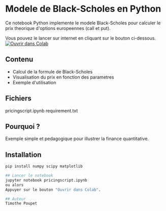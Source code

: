 # Modele de Black-Scholes en Python

Ce notebook Python implemente le modele Black-Scholes pour calculer le prix theorique d'options europeennes (call et put).


Vous pouvez le lancer sur internet en cliquant sur le bouton ci-dessous.\
[![Ouvrir dans Colab](https://colab.research.google.com/assets/colab-badge.svg)](https://colab.research.google.com/github/TimPoupet/pricing-blackscholes/blob/main/pricingscript.ipynb)


## Contenu
- Calcul de la formule de Black-Scholes
- Visualisation du prix en fonction des parametres
- Exemple d'utilisation

## Fichiers
pricingscript.ipynb
requirement.txt

## Pourquoi ?
Exemple simple et pedagogique pour illustrer la finance quantitative.

## Installation
```bash
pip install numpy scipy matplotlib

## Lancer le notebook
jupyter notebook pricingscript.ipynb
ou alors
Appuyer sur le bouton "Ouvrir dans Colab".

## Auteur
Timothe Poupet
